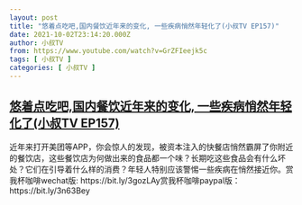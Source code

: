 ```yaml
---
layout: post
title: "悠着点吃吧,国内餐饮近年来的变化, 一些疾病悄然年轻化了(小叔TV EP157)"
date: 2021-10-02T23:14:20.000Z
author: 小叔TV
from: https://www.youtube.com/watch?v=GrZFIeejk5c
tags: [ 小叔TV ]
categories: [ 小叔TV ]
---
```

<!--1633216460000-->
[悠着点吃吧,国内餐饮近年来的变化, 一些疾病悄然年轻化了(小叔TV EP157)](https://www.youtube.com/watch?v=GrZFIeejk5c)
------

<div>
近年来打开美团等APP，你会惊人的发现，被资本注入的快餐店悄然霸屏了你附近的餐饮店，这些餐饮店为何做出来的食品都一个味？长期吃这些食品会有什么坏处？它们在引导着什么样的消费？年轻人特别应该警惕一些疾病在悄然接近你。赏我杯咖啡wechat版: https://bit.ly/3gozLAy赏我杯咖啡paypal版：https://bit.ly/3n63Bey
</div>
